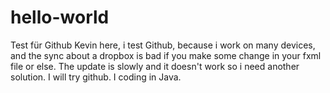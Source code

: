# hello-world
Test für Github
Kevin here, i test Github, because i work on many devices, and the sync about a dropbox is bad if you make some change in your fxml file or else. The update is slowly and it doesn't work so i need another solution. I will try github. I coding in Java.
